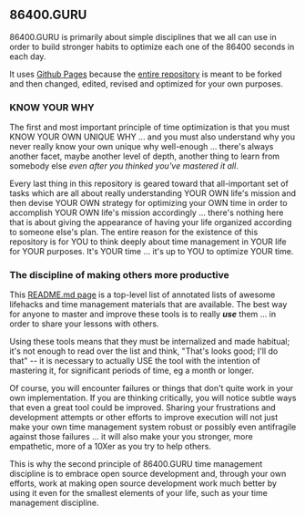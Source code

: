 ## 86400.GURU

86400.GURU is primarily about simple disciplines that we all can use in order to build stronger habits to optimize each one of the 86400 seconds in each day.

It uses [Github Pages](https://pages.github.com/) because the [entire repository](https://github.com/86400guru/86400guru.github.io/) is meant to be forked and then changed, edited, revised and optimized for your own purposes. 

### KNOW YOUR WHY

The first and most important principle of time optimization is that you must KNOW YOUR OWN UNIQUE WHY ... and you must also understand why you never really know your own unique why well-enough ... there's always another facet, maybe another level of depth, another thing to learn from somebody else *even after you thinked you've mastered it all*.

Every last thing in this repository is geared toward that all-important set of tasks which are all about really understanding YOUR OWN life's mission and then devise YOUR OWN strategy for optimizing your OWN time in order to accomplish YOUR OWN life's mission accordingly ... there's nothing here that is about giving the appearance of having your life organized according to someone else's plan. The entire reason for the existence of this repository is for YOU to think deeply about time management in YOUR life for YOUR purposes. It's YOUR time ... it's up to YOU to optimize YOUR time.  


### The discipline of making others more productive

This [README.md page](https://github.com/86400guru/86400guru.github.io/blob/main/README.md) is a top-level list of annotated lists of awesome lifehacks and time management materials that are available. The best way for anyone to master and improve these tools is to really ***use*** them ... in order to share your lessons with others.

Using these tools means that they must be internalized and made habitual; it's not enough to read over the list and think, "That's looks good; I'll do that" -- it is necessary to actually USE the tool with the intention of mastering it, for significant periods of time, eg a month or longer. 

Of course, you will encounter failures or things that don't quite work in your own implementation.  If you are thinking critically, you will notice subtle ways that even a great tool could be improved. Sharing your frustrations and development attempts or other efforts to improve execution will not just make your own time management system robust or possibly even antifragile against those failures ... it  will also make your you stronger, more empathetic, more of a 10Xer as you try to help others. 

This is why the second principle of 86400.GURU time management discipline is to embrace open source development and, through your own efforts, work at making open source development work much better by using it even for the smallest elements of your life, such as your time management discipline.
